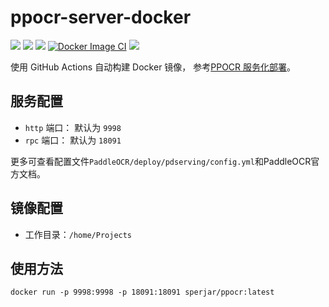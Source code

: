 # ppocr-server-docker

[![](https://img.shields.io/badge/PaddleOCR-2.4.0-blue)](https://github.com/PaddlePaddle/PaddleOCR) [![](https://img.shields.io/badge/PaddlePaddle-2.2.0-blue)](https://github.com/PaddlePaddle/Paddle) [![](https://img.shields.io/badge/PaddleServing-0.8.3-blue)](https://github.com/PaddlePaddle/Serving)
[![Docker Image CI](https://github.com/TableOCR-RPA/ppocr-server-docker/actions/workflows/docker-ci.yml/badge.svg)](https://github.com/TableOCR-RPA/ppocr-server-docker/actions/workflows/docker-ci.yml) ![](https://img.shields.io/badge/support-CPU-yellow)

使用 GitHub Actions 自动构建 Docker 镜像， 参考[PPOCR 服务化部署](https://github.com/PaddlePaddle/PaddleOCR/blob/release/2.4/deploy/pdserving/README_CN.md)。

## 服务配置

- `http` 端口： 默认为 `9998`
- `rpc` 端口： 默认为 `18091`

更多可查看配置文件`PaddleOCR/deploy/pdserving/config.yml`和PaddleOCR官方文档。

## 镜像配置

- 工作目录：`/home/Projects`

## 使用方法

```shell
docker run -p 9998:9998 -p 18091:18091 sperjar/ppocr:latest
```
